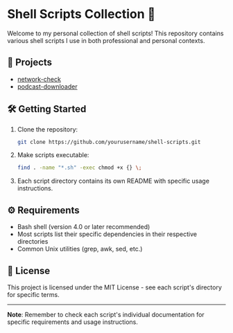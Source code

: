 # Shell Scripts Collection 🚀

Welcome to my personal collection of shell scripts! This repository contains various shell scripts I use in both professional and personal contexts.

## 📂 Projects

<!-- PROJECT-LIST:START -->
- [network-check](network-check/readme.md)
- [podcast-downloader](podcast-downloader/readme.md)
<!-- PROJECT-LIST:END -->

## 🛠️ Getting Started

1. Clone the repository:

   ```bash
   git clone https://github.com/yourusername/shell-scripts.git
   ```

2. Make scripts executable:

   ```bash
   find . -name "*.sh" -exec chmod +x {} \;
   ```

3. Each script directory contains its own README with specific usage instructions.

## ⚙️ Requirements

- Bash shell (version 4.0 or later recommended)
- Most scripts list their specific dependencies in their respective directories
- Common Unix utilities (grep, awk, sed, etc.)

## 📝 License

This project is licensed under the MIT License - see each script's directory for specific terms.

---

**Note**: Remember to check each script's individual documentation for specific requirements and usage instructions.
